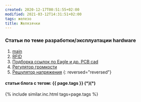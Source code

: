 ```yaml
---
created: 2020-12-17T00:51:55+02:00
modified: 2021-03-12T14:31:51+02:00
tags: железо
title: Желязячки
---
```


### Статьи по теме разработки/эксплуатации hardware
1. [main](./)
1. [RFID](./210203-RFID.md)
1. [Подборка ссылок по Eagle и др. PCB cad](./201221-PCB.md)
1. [Регулятор громкости](./201207_регулятор_громкости.md) 
1. [Решулятор напряжения](./201212_регуляторы_напруги.md)
{: reversed="reversed"}


#### статьи блога с тегом: {{ page.tags }} (\*)(\*)

{% include similar.inc.html tags=page.tags %}
